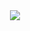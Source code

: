 <div align=center>
	<img src="https://capsule-render.vercel.app/api?type=waving&color=auto&height=200&section=header&text=Kiyeon%20Github!&fontSize=70" />	
</div>
